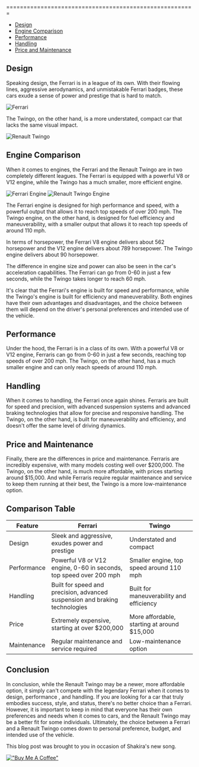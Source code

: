 
=======================================================

*   [Design](#design)
*   [Engine Comparison](#engine-comparison)
*   [Performance](#performance)
*   [Handling](#handling)
*   [Price and Maintenance](#price-and-maintenance)

Design
------

Speaking design, the Ferrari is in a league of its own. With their flowing lines, aggressive aerodynamics, and unmistakable Ferrari badges, these cars exude a sense of power and prestige that is hard to match.

![Ferrari](https://di-uploads-pod15.dealerinspire.com/lakeforestsportscars/uploads/2020/07/1962-Ferrari-250-GTO.jpg)

The Twingo, on the other hand, is a more understated, compact car that lacks the same visual impact.

![Renault Twingo](https://cdn.motor1.com/images/mgl/7MRwo/s1/renault-twingo.jpg)

Engine Comparison
-----------------

When it comes to engines, the Ferrari and the Renault Twingo are in two completely different leagues. The Ferrari is equipped with a powerful V8 or V12 engine, while the Twingo has a much smaller, more efficient engine.

![Ferrari Engine](https://api.ferrari.com/cms/network/medias//resize/6093c2930abef6224c06a04d-ferrari-magazine-qNIDWx0LDp.jpg?apikey=9QscUiwr5n0NhOuQb463QEKghPrVlpaF&width=830&height=0) ![Renault Twingo Engine](https://www.motoresdyg.com/content/piezas/motor-renault-twingo-ii-1.2-16v-76-cv-5985-0.jpg)

The Ferrari engine is designed for high performance and speed, with a powerful output that allows it to reach top speeds of over 200 mph. The Twingo engine, on the other hand, is designed for fuel efficiency and maneuverability, with a smaller output that allows it to reach top speeds of around 110 mph.

In terms of horsepower, the Ferrari V8 engine delivers about 562 horsepower and the V12 engine delivers about 789 horsepower. The Twingo engine delivers about 90 horsepower.

The difference in engine size and power can also be seen in the car's acceleration capabilities. The Ferrari can go from 0-60 in just a few seconds, while the Twingo takes longer to reach 60 mph.

It's clear that the Ferrari's engine is built for speed and performance, while the Twingo's engine is built for efficiency and maneuverability. Both engines have their own advantages and disadvantages, and the choice between them will depend on the driver's personal preferences and intended use of the vehicle.

Performance
-----------

Under the hood, the Ferrari is in a class of its own. With a powerful V8 or V12 engine, Ferraris can go from 0-60 in just a few seconds, reaching top speeds of over 200 mph. The Twingo, on the other hand, has a much smaller engine and can only reach speeds of around 110 mph.

Handling
--------

When it comes to handling, the Ferrari once again shines. Ferraris are built for speed and precision, with advanced suspension systems and advanced braking technologies that allow for precise and responsive handling. The Twingo, on the other hand, is built for maneuverability and efficiency, and doesn't offer the same level of driving dynamics.

Price and Maintenance
---------------------

Finally, there are the differences in price and maintenance. Ferraris are incredibly expensive, with many models costing well over $200,000. The Twingo, on the other hand, is much more affordable, with prices starting around $15,000. And while Ferraris require regular maintenance and service to keep them running at their best, the Twingo is a more low-maintenance option.

Comparison Table
----------------
| Feature     | Ferrari                                                                     | Twingo                                      |
|-------------|-----------------------------------------------------------------------------|---------------------------------------------|
| Design      | Sleek and aggressive, exudes power and prestige                             | Understated and compact                     |
| Performance | Powerful V8 or V12 engine, 0-60 in seconds, top speed over 200 mph          | Smaller engine, top speed around 110 mph    |
| Handling    | Built for speed and precision, advanced suspension and braking technologies | Built for maneuverability and efficiency    |
| Price       | Extremely expensive, starting at over $200,000                              | More affordable, starting at around $15,000 |
| Maintenance | Regular maintenance and service required                                    | Low-maintenance option                      |

Conclusion
----------

In conclusion, while the Renault Twingo may be a newer, more affordable option, it simply can't compete with the legendary Ferrari when it comes to design, performance , and handling. 
If you are looking for a car that truly embodies success, style, and status, there's no better choice than a Ferrari. However, it is important to keep in mind that everyone has their own preferences and needs when it comes to cars, and the Renault Twingo may be a better fit for some individuals. 
Ultimately, the choice between a Ferrari and a Renault Twingo comes down to personal preference, budget, and intended use of the vehicle.

This blog post was brought to you in occasion of Shakira's new song.

[!["Buy Me A Coffee"](https://www.buymeacoffee.com/assets/img/custom_images/orange_img.png)](https://www.buymeacoffee.com/vgsp2pj68wi)
